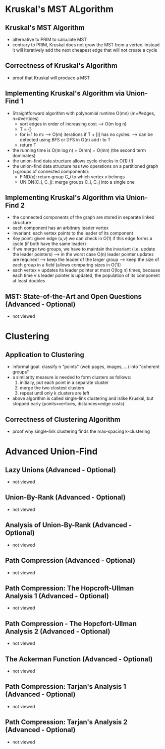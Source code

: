 # Kruskal's MST ALgorithm

## Kruskal's MST Algorithm
- alternative to PRIM to calculate MST
- contrary to PRIM, Kruskal does not grow the MST from a vertex. Instead it will iteratively add the next cheapest edge that will not create a cycle

## Correctness of Kruskal's Algorithm
- proof that Kruskal will produce a MST

## Implementing Kruskal's Algorithm via Union-Find 1
- Straightforward algorithm with polynomial runtime O(mn) (m=#edges, n=#vertices)
    - sort edges in order of increasing cost --> O(m log n)
    - T = {}
    - for i=1 to m: --> O(m) iterations
        if T + [i] has no cycles:   --> can be detected using BFS or DFS in O(n)
            add i to T
    - return T
- the running time is O(m log n) + O(mn) = O(mn) (the second term dominates)
- the union-find data structure allows cycle checks in O(1) (!)
- the union-find data structure has two operations on a partitioned graph (=groups of connected components):
    - FIND(x): return group C_i to which vertex x belongs
    - UNION(C_i, C_j): merge groups C_i, C_j into a single one    

## Implementing Kruskal's Algorithm via Union-Find 2
- the connected components of the graph are stored in separate linked structure
- each component has an arbitrary leader vertex
- invariant: each vertex points to the leader of its component 
- Key point: given edge (u,v) we can check in O(1) if this edge forms a cycle (if both have the same leader)
- if we merge two groups, we have to maintain the invariant (i.e. update the leader pointers)
    --> in the worst case O(n) leader pointer updates are required!
    --> keep the leader of the larger group
    --> keep the size of each group in a field (allows comparing sizes in O(1))
- each vertex v updates its leader pointer at most O(log n) times, because each time v's leader pointer is updated, the population of its component at least doubles

## MST: State-of-the-Art and Open Questions (Advanced - Optional)
- not viewed

# Clustering

## Application to Clustering
- informal goal: classify n "points" (web pages, images, ...) into "coherent groups"
- a similarity measure is needed to form clusters as follows:
    1. initially, put each point in a separate cluster
    2. merge the two clostest clusters
    3. repeat until only k clusters are left
- above algorithm is called single-link clustering and islike Kruskal, but stopped early (points=vertices, distances=edge costs)

## Correctness of Clustering Algorithm
- proof why single-link clustering finds the max-spacing k-clustering

# Advanced Union-Find

## Lazy Unions (Advanced - Optional)
- not viewed

## Union-By-Rank (Advanced - Optional)
- not viewed

## Analysis of Union-By-Rank (Advanced - Optional)
- not viewed

## Path Compression (Advanced - Optional) 
- not viewed

## Path Compression: The Hopcroft-Ullman Analysis 1 (Advanced - Optional)
- not viewed

## Path Compression - The Hopcfort-Ullman Analysis 2 (Advanced - Optional)
- not viewed

## The Ackerman Function (Advanced - Optional)
- not viewed

## Path Compression: Tarjan's Analysis 1 (Advanced - Optional)
- not viewed

## Path Compression: Tarjan's Analysis 2 (Advanced - Optional)
- not viewed
